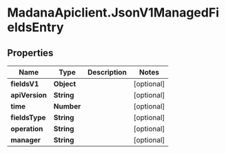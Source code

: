 # MadanaApiclient.JsonV1ManagedFieldsEntry

## Properties

Name | Type | Description | Notes
------------ | ------------- | ------------- | -------------
**fieldsV1** | **Object** |  | [optional] 
**apiVersion** | **String** |  | [optional] 
**time** | **Number** |  | [optional] 
**fieldsType** | **String** |  | [optional] 
**operation** | **String** |  | [optional] 
**manager** | **String** |  | [optional] 



